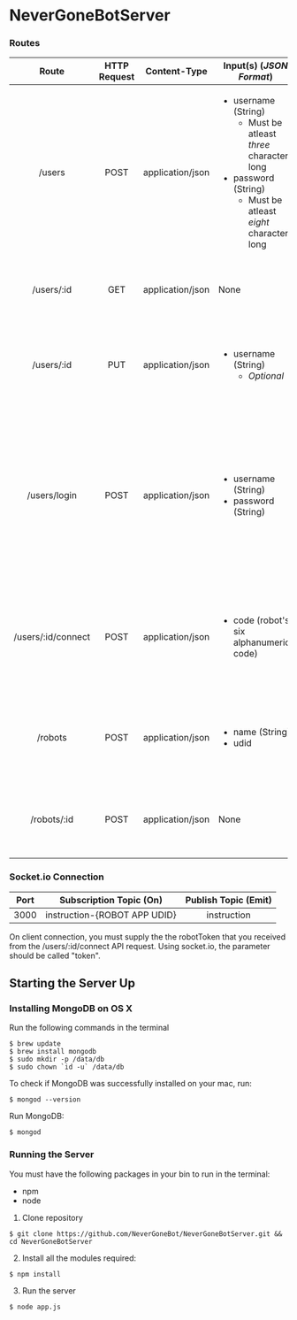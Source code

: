 # NeverGoneBotServer

### Routes

| Route | HTTP Request | Content-Type     | Input(s) (**_JSON Format_**) | Output (**_JSON Format_**) | Description |
| :---: | :----------: | :--------------: | ---------------------------- | -------------------------- | ----------- |
| /users|     POST     | application/json | <ul><li>username (String)<ul><li>Must be atleast _three_ characters long</li></ul></li><li>password (String)<ul><li>Must be atleast _eight_ characters long</li></ul></li></ul> | <ul><li>_id (String)</li><li>username (String)</li></ul> | Create a new user and returns a status code of 201 if successful |
| /users/:id | GET | application/json | None | <ul><li>_id (String)</li><li>username (String)</li></ul> | Get the corresponding user's details from the user ID supplied |
| /users/:id | PUT | application/json | <ul><li>username (String)<ul><li>_Optional_</li></ul></li></ul> | <ul><li>_id (String)</li><li>username (String)</li></ul> | Update the corresponding user's details from the user ID and the fields to update supplied |
| /users/login | POST | application/json | <ul><li>username (String)</li><li>password (String)</li></ul> | <ul><li>status (String)</li><li>message (String)</li><li>userObj (User JSON)</li></ul> | Attempts to authenticate a user based on the username and password provided. Returns a status code of 401 if authorization fails, otherwise it will return a status code of 200 |
| /users/:id/connect | POST | application/json | <ul><li>code (robot's six alphanumeric code)</li></l> | <ul><li>robotToken (must be supplied with websocket)</li></ul> | Used to get the robotToken for the given robot's code, which is then used to connect to the robot via websocket |
| /robots | POST | application/json | <ul><li>name (String)</li><li>udid</li></ul> | <ul><li>_id</li><li>name (String)</li><li>udid (String)</li><li>code</li></ul> | Creates a new robot application and adds it to the database |
| /robots/:id | POST | application/json | None | <ul><li>name (String)</li><li>udid (String)</li><li>code</li></ul> | Retrieves the robot info for the given unique ID |

### Socket.io Connection

| Port | Subscription Topic (On) | Publish Topic (Emit) | 
| :--: | :----------------: | :-----------: |
| 3000 | instruction-{ROBOT APP UDID} | instruction |

On client connection, you must supply the the robotToken that you received from the /users/:id/connect API request. Using socket.io, the parameter should be called "token".


## Starting the Server Up

### Installing MongoDB on OS X

Run the following commands in the terminal
```
$ brew update
$ brew install mongodb
$ sudo mkdir -p /data/db
$ sudo chown `id -u` /data/db
```

To check if MongoDB was successfully installed on your mac, run:
```
$ mongod --version
```

Run MongoDB:
```
$ mongod
```

### Running the Server

You must have the following packages in your bin to run in the terminal:
- npm
- node

1) Clone repository
```
$ git clone https://github.com/NeverGoneBot/NeverGoneBotServer.git && cd NeverGoneBotServer
```

2) Install all the modules required:
```
$ npm install
```

3) Run the server
```
$ node app.js
```
